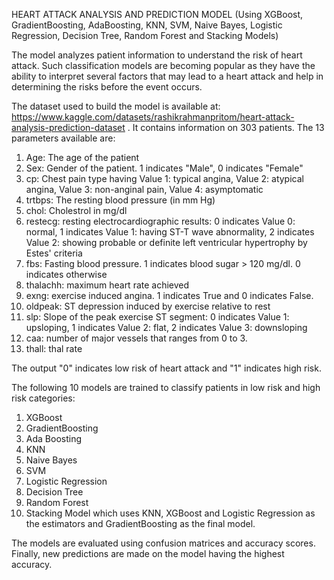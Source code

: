 HEART ATTACK ANALYSIS AND PREDICTION MODEL (Using XGBoost, GradientBoosting, AdaBoosting, KNN, SVM, Naive Bayes, Logistic Regression, Decision Tree, Random Forest and Stacking Models)

The model analyzes patient information to understand the risk of heart attack. Such classification models are becoming popular as they have the ability to interpret several factors that may lead to a heart attack and help in determining the risks before the event occurs. 

The dataset used to build the model is available at: https://www.kaggle.com/datasets/rashikrahmanpritom/heart-attack-analysis-prediction-dataset .
It contains information on 303 patients. The 13 parameters available are:
1. Age: The age of the patient
2. Sex: Gender of the patient. 1 indicates "Male", 0 indicates "Female"
3. cp: Chest pain type having Value 1: typical angina, Value 2: atypical angina, Value 3: non-anginal pain, Value 4: asymptomatic
4. trtbps: The resting blood pressure (in mm Hg)
5. chol: Cholestrol in mg/dl
6. restecg: resting electrocardiographic results: 0 indicates Value 0: normal, 1 indicates Value 1: having ST-T wave abnormality, 2 indicates Value 2: showing probable or definite left ventricular hypertrophy by Estes' criteria
7. fbs: Fasting blood pressure. 1 indicates blood sugar > 120 mg/dl. 0 indicates otherwise
8. thalachh: maximum heart rate achieved
9. exng: exercise induced angina. 1 indicates True and 0 indicates False.
10. oldpeak: ST depression induced by exercise relative to rest
11. slp: Slope of the peak exercise ST segment: 0 indicates Value 1: upsloping, 1 indicates Value 2: flat, 2 indicates Value 3: downsloping
12. caa: number of major vessels that ranges from 0 to 3.
13. thall: thal rate

The output "0" indicates low risk of heart attack and "1" indicates high risk. 

The following 10 models are trained to classify patients in low risk and high risk categories: 
1. XGBoost 
2. GradientBoosting
3. Ada Boosting 
4. KNN 
5. Naive Bayes 
6. SVM 
7. Logistic Regression 
8. Decision Tree 
9. Random Forest 
10. Stacking Model which uses KNN, XGBoost and Logistic Regression as the estimators and GradientBoosting as the final model.

The models are evaluated using confusion matrices and accuracy scores. 
Finally, new predictions are made on the model having the highest accuracy. 
